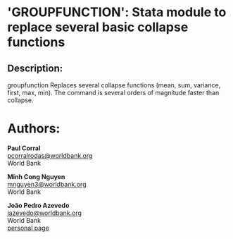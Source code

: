 # 'GROUPFUNCTION': Stata module to replace several basic collapse functions


## Description: 
groupfunction Replaces several collapse functions (mean, sum, variance, first, max, min). The command is several orders of magnitude faster than collapse.


# Authors: 

  **Paul Corral**  
  [pcorralrodas@worldbank.org](mailto:pcorralrodas@worldbank.org)  
  World Bank  

  **Minh Cong Nguyen**  
  [mnguyen3@worldbank.org](mailto:mnguyen3@worldbank.org)  
  World Bank  

  **João Pedro Azevedo**  
  [jazevedo@worldbank.org](mailto:jazevedo@worldbank.org)  
  World Bank  
  [personal page](http://www.worldbank.org/en/about/people/j/joao-pedro-azevedo)  

